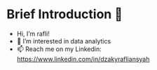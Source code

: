 # Brief Introduction 👋
- Hi, I’m rafli! 
- 👀 I’m interested in data analytics
- 📫 Reach me on my Linkedin:
https://www.linkedin.com/in/dzakyrafliansyah

<!---
raflidzaky/raflidzaky is a ✨ special ✨ repository because its `README.md` (this file) appears on your GitHub profile.
You can click the Preview link to take a look at your changes.
--->
